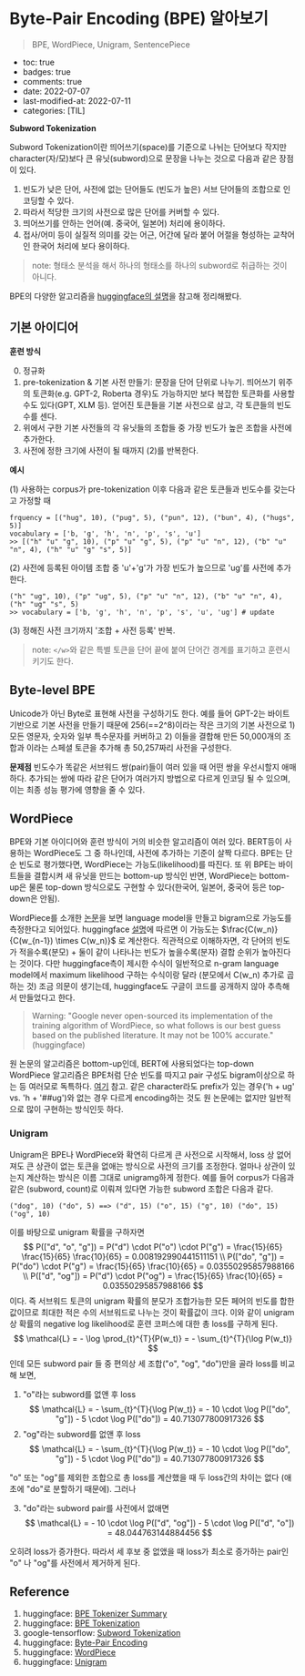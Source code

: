 # Byte-Pair Encoding (BPE) 알아보기
> BPE, WordPiece, Unigram, SentencePiece

- toc: true
- badges: true
- comments: true
- date: 2022-07-07
- last-modified-at: 2022-07-11
- categories: [TIL]

**Subword Tokenization**

Subword Tokenization이란 띄어쓰기(space)를 기준으로 나뉘는 단어보다 작지만 character(자/모)보다 큰 유닛(subword)으로 문장을 나누는 것으로 다음과 같은 장점이 있다. 
1. 빈도가 낮은 단어, 사전에 없는 단어들도 (빈도가 높은) 서브 단어들의 조합으로 인코딩할 수 있다.
2. 따라서 적당한 크기의 사전으로 많은 단어를 커버할 수 있다.
3. 띄어쓰기를 안하는 언어(예. 중국어, 일본어) 처리에 용이하다.
4. 접사/어미 등이 실질적 의미를 갖는 어근, 어간에 달라 붙어 어절을 형성하는 교착어인 한국어 처리에 보다 용이하다.

> note: 형태소 분석을 해서 하나의 형태소를 하나의 subword로 취급하는 것이 아니다. 

BPE의 다양한 알고리즘을 [huggingface의 설명](https://huggingface.co/docs/transformers/tokenizer_summary#bytepair-encoding-bpe)을 참고해 정리해봤다.

## 기본 아이디어

**훈련 방식**

0. 정규화
1. pre-tokenization & 기본 사전 만들기: 문장을 단어 단위로 나누기. 띄어쓰기 위주의 토큰화(e.g. GPT-2, Roberta 경우)도 가능하지만 보다 복잡한 토큰화를 사용할 수도 있다(GPT, XLM 등). 얻어진 토큰들을 기본 사전으로 삼고, 각 토큰들의 빈도수를 센다.
2. 위에서 구한 기본 사전들의 각 유닛들의 조합들 중 가장 빈도가 높은 조합을 사전에 추가한다.
3. 사전에 정한 크기에 사전이 될 때까지 (2)를 반복한다. 

**예시**

(1) 사용하는 corpus가 pre-tokenization 이후 다음과 같은 토큰들과 빈도수를 갖는다고 가정할 때
```
frquency = [("hug", 10), ("pug", 5), ("pun", 12), ("bun", 4), ("hugs", 5)]
vocabulary = ['b, 'g', 'h', 'n', 'p', 's', 'u']
>> [("h" "u" "g", 10), ("p" "u" "g", 5), ("p" "u" "n", 12), ("b" "u" "n", 4), ("h" "u" "g" "s", 5)]
```
(2) 사전에 등록된 아이템 조합 중 'u'+'g'가 가장 빈도가 높으므로 'ug'를 사전에 추가한다. 
```
("h" "ug", 10), ("p" "ug", 5), ("p" "u" "n", 12), ("b" "u" "n", 4), ("h" "ug" "s", 5)
>> vocabulary = ['b, 'g', 'h', 'n', 'p', 's', 'u', 'ug'] # update
```
(3) 정해진 사전 크기까지 '조합 + 사전 등록' 반복. 

> note: `</w>`와 같은 특별 토큰을 단어 끝에 붙여 단어간 경계를 표기하고 훈련시키기도 한다.

## Byte-level BPE 

Unicode가 아닌 Byte로 표현해 사전을 구성하기도 한다. 예를 들어 GPT-2는 바이트 기반으로 기본 사전을 만들기 때문에 256(==2^8)이라는 작은 크기의 기본 사전으로 1) 모든 영문자, 숫자와 일부 특수문자를 커버하고 2) 이들을 결합해 만든 50,000개의 조합과 <END-OF-TEXT>이라는 스페셜 토큰을 추가해 총 50,257짜리 사전을 구성한다.

**문제점**
빈도수가 똑같은 서브워드 쌍(pair)들이 여러 있을 때 어떤 쌍을 우선시할지 애매하다. 추가되는 쌍에 따라 같은 단어가 여러가지 방법으로 다르게 인코딩 될 수 있으며, 이는 최종 성능 평가에 영향을 줄 수 있다.

## WordPiece

BPE와 기본 아이디어와 훈련 방식이 거의 비슷한 알고리즘이 여러 있다. BERT등이 사용하는 WordPiece도 그 중 하나인데, 사전에 추가하는 기준이 살짝 다르다. BPE는 단순 빈도로 평가했다면, WordPiece는 가능도(likelihood)를 따진다. 또 위 BPE는 바이트들을 결합시켜 새 유닛을 만드는 bottom-up 방식인 반면, WordPiece는 bottom-up은 물론 top-down 방식으로도 구현할 수 있다(한국어, 일본어, 중국어 등은 top-down은 안됨).

WordPiece를 소개한 [논문](https://static.googleusercontent.com/media/research.google.com/ja//pubs/archive/37842.pdf)을 보면 language model을 만들고 bigram으로 가능도를 측정한다고 되어있다. huggingface [설명](https://huggingface.co/course/chapter6/6?fw=pt)에 따르면 이 가능도는 $\frac{C(w_n)}{C(w_{n-1}) \times C(w_n)}$ 로 계산한다. 직관적으로 이해하자면, 각 단어의 빈도가 적을수록(분모) + 둘이 같이 나타나는 빈도가 높을수록(분자) 결합 순위가 높아진다는 것이다. 다만 huggingface측이 제시한 수식이 일반적으로 n-gram language model에서 maximum likelihood 구하는 수식이랑 달라 (분모에서 C(w_n) 추가로 곱하는 것) 조금 의문이 생기는데, huggingface도 구글이 코드를 공개하지 않아 추측해서 만들었다고 한다.
> Warning: "Google never open-sourced its implementation of the training algorithm of WordPiece, so what follows is our best guess based on the published literature. It may not be 100% accurate." (huggingface)

원 논문의 알고리즘은 bottom-up인데, BERT에 사용되었다는 top-down WordPiece 알고리즘은 BPE처럼 단순 빈도를 따지고 pair 구성도 bigram이상으로 하는 등 여러모로 독특하다. [여기](https://www.tensorflow.org/text/guide/subwords_tokenizer#optional_the_algorithm) 참고. 같은 character라도 prefix가 있는 경우('h + ug' vs. 'h + '##ug')와 없는 경우 다르게 encoding하는 것도 원 논문에는 없지만 일반적으로 많이 구현하는 방식인듯 하다.

### Unigram

Unigram은 BPE나 WordPiece와 확연히 다르게 큰 사전으로 시작해서, loss 상 없어져도 큰 상관이 없는 토큰을 없애는 방식으로 사전의 크기를 조정한다. 얼마나 상관이 있는지 계산하는 방식은 이름 그대로 unigramg하게 정한다. 예를 들어 corpus가 다음과 같은 (subword, count)로 이뤄져 있다면 가능한 subword 조합은 다음과 같다.
```
("dog", 10) ("do", 5) ==> ("d", 15) ("o", 15) ("g", 10) ("do", 15) ("og", 10)
```
이를 바탕으로 unigram 확률을 구하자면
$$ 
P(["d", "o", "g"]) = P("d") \cdot P("o") \cdot P("g") = \frac{15}{65} \frac{15}{65} \frac{10}{65} = 0.008192990441511151 \\
P(["do", "g"]) = P("do") \cdot P("g") = \frac{15}{65} \frac{10}{65} = 0.03550295857988166 \\
P(["d", "og"]) = P("d") \cdot P("og") = \frac{15}{65} \frac{10}{65} = 0.03550295857988166
$$
이다. 즉 서브워드 토큰의 unigram 확률의 분모가 조합가능한 모든 페어의 빈도를 합한 값이므로 최대한 적은 수의 서브워드로 나누는 것이 확률값이 크다. 이와 같이 unigram상 확률의 negative log likelihood로 훈련 코퍼스에 대한 총 loss를 구하게 된다.
$$
\mathcal{L} = - \log \prod_{t}^{T}{P(w_t)} = - \sum_{t}^{T}{\log P(w_t)} 
$$
인데 모든 subword pair 들 중 편의상 세 조합("o", "og", "do")만을 골라 loss를 비교해 보면,
1) "o"라는 subword를 없앤 후 loss 
$$ \mathcal{L} = - \sum_{t}^{T}{\log P(w_t)} = - 10 \cdot \log P(["do", "g"]) - 5 \cdot \log P(["do"]) = 40.713077800917326 $$
2)  "og"라는 subword를 없앤 후 loss
$$ \mathcal{L} = - \sum_{t}^{T}{\log P(w_t)} = - 10 \cdot \log P(["do", "g"]) - 5 \cdot \log P(["do"]) = 40.713077800917326 $$

"o" 또는 "og"를 제외한 조합으로 총 loss를 계산했을 때 두 loss간의 차이는 없다 (애초에 "do"로 분할하기 때문에). 그러나

3) "do"라는 subword pair를 사전에서 없애면
$$ \mathcal{L} = - 10 \cdot \log P(["d", "og"]) - 5 \cdot \log P(["d", "o"]) = 48.044763144884456 $$

오히려 loss가 증가한다. 따라서 세 후보 중 없앴을 때 loss가 최소로 증가하는 pair인 "o" 나 "og"를 사전에서 제거하게 된다.

## Reference
1. huggingface: [BPE Tokenizer Summary](https://huggingface.co/docs/transformers/tokenizer_summary#bytepair-encoding-bpe)
2. huggingface: [BPE Tokenization](https://huggingface.co/course/chapter6/5?fw=pt#bytepair-encoding-tokenization)
3. google-tensorflow: [Subword Tokenization](https://www.tensorflow.org/text/guide/subwords_tokenizer#optional_the_algorithm)
4. huggingface: [Byte-Pair Encoding](https://huggingface.co/course/chapter6/5?fw=pt)
5. huggingface: [WordPiece](https://huggingface.co/course/chapter6/6?fw=pt)
6. huggingface: [Unigram](https://huggingface.co/course/chapter6/7?fw=pt)
